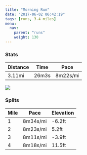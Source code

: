 ```yaml
---
title: "Morning Run"
date: "2017-06-02 06:42:19"
tags: [runs, 3-4 miles]
menu:
  nav:
    parent: "runs"
    weight: 130
---
```


### Stats

| Distance | Time | Pace |
|----------|------|------|
|3.11mi|26m3s|8m22s/mi|

<img src='https://maps.googleapis.com/maps/api/staticmap?maptype=roadmap&path=enc:yujeIvivLxAtGQrFdCdBHvEpAkACcGbBeClDQpBbEaKbEBuFpBkC`DClBjDcKpEl@cInH@TlCsJnDEeElAgC~Dy@`CfEgKbEFoFlCuCnCF|AxD_KlEb@eIxD_BbDvDiKlFBuFdCqCdCIxBlDaK~Et@sIbEaAdCfEwHlD&key=AIzaSyC1MId7bFpkLXNAaYhBSTb8jLyiSqzbDtM&size=800x800&markers=color:yellow|label:S|53.47181,-2.2494&markers=color:green|label:F|53.46992999999999,-2.2529499999999993'>

### Splits

| Mile | Pace | Elevation |
|------|------|-----------|
|1|8m34s/mi|-6.2ft|
|2|8m23s/mi|5.2ft|
|3|8m11s/mi|-3.9ft|
|4|8m18s/mi|11.5ft|
